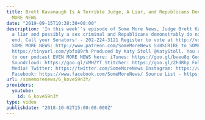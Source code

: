 ```yaml
---
title: Brett Kavanaugh Is A Terrible Judge, A Liar, and Republicans Don't Care - SOME
  MORE NEWS
date: "2019-09-15T10:38:30+08:00"
description: 'In this week''s episode of Some More News, Judge Brett Kavanaugh is
  a liar and possibly a sex criminal and Republicans demonstrably do not care. The
  end. Call your Senators! - 202-224-3121 Register to vote at http://vote.org Support
  SOME MORE NEWS: http://www.patreon.com/SomeMoreNews SUBSCRIBE to SOME MORE NEWS:
  https://tinyurl.com/ybfx89rh Produced by Katy Stoll @KatyStoll. You can subscribe
  to our podcast EVEN MORE NEWS here: iTunes: https://goo.gl/bveu8q Google Play: https://goo.gl/zpnhN9
  Soundcloud: https://goo.gl/xMHZYT Stitcher: https://goo.gl/ZFdRhp Follow us on social
  Media! Twitter: https://twitter.com/SomeMoreNews Instagram: https://www.instagram.com/SomeMoreNews/
  Facebook: https://www.facebook.com/SomeMoreNews/ Source List - https://goo.gl/BtPCpB'
url: /somemorenews/6_koveS9n3Y/
providers:
  youtube:
    id: 6_koveS9n3Y
type: video
publishdate: "2018-10-02T15:00:00.000Z"
---
```

